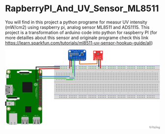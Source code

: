 # RapberryPI_And_UV_Sensor_ML8511
You will find in this project a python programe for measur UV intensity (mW/cm2) using raspberry pi, analog sensor ML8511 and ADS1115.
This project is a transformation of arduino code into python for raspberry PI (for more detailles about this sensor and originale programe check this link https://learn.sparkfun.com/tutorials/ml8511-uv-sensor-hookup-guide/all)

![](ML8511%20with%20raspberry.png) 
